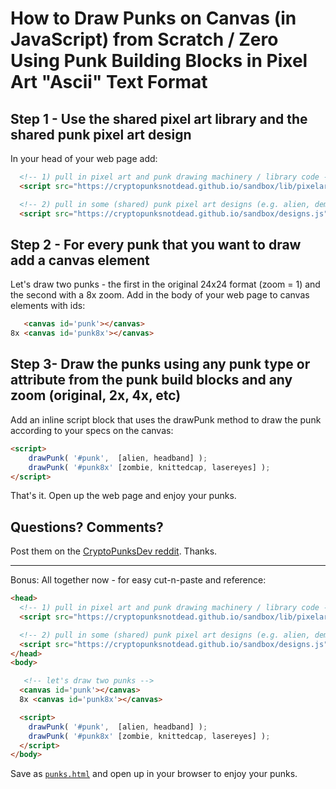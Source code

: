 # How to Draw Punks on Canvas (in JavaScript) from Scratch / Zero Using Punk Building Blocks in Pixel Art "Ascii" Text Format


## Step 1 -  Use the shared pixel art library and the shared punk pixel art design

In your head of your web page add:

``` html
  <!-- 1) pull in pixel art and punk drawing machinery / library code -->
  <script src="https://cryptopunksnotdead.github.io/sandbox/lib/pixelart.js"></script>

  <!-- 2) pull in some (shared) punk pixel art designs (e.g. alien, demon, etc.) -->
  <script src="https://cryptopunksnotdead.github.io/sandbox/designs.js"></script>
```

## Step 2 - For every punk that you want to draw add a canvas element

Let's draw two punks - the first in the original 24x24 format (zoom = 1) and the second with a 8x zoom. Add in the body of your web page
to canvas elements with ids:

``` html
   <canvas id='punk'></canvas>
8x <canvas id='punk8x'></canvas>
```

## Step 3- Draw the punks using any punk type or attribute from the punk build blocks and any zoom (original, 2x, 4x, etc) 

Add an inline script block that uses the drawPunk method to draw the punk according to your specs on the canvas:

``` html
<script>
    drawPunk( '#punk',  [alien, headband] );
    drawPunk( '#punk8x' [zombie, knittedcap, lasereyes] );
</script>
``` 

That's it.    Open up the web page and enjoy your punks.



## Questions? Comments?

Post them on the [CryptoPunksDev reddit](https://old.reddit.com/r/CryptoPunksDev). Thanks.






---

Bonus:  All together now - for easy cut-n-paste and reference:

``` html
<head>
  <!-- 1) pull in pixel art and punk drawing machinery / library code -->
  <script src="https://cryptopunksnotdead.github.io/sandbox/lib/pixelart.js"></script>

  <!-- 2) pull in some (shared) punk pixel art designs (e.g. alien, demon, etc.) -->
  <script src="https://cryptopunksnotdead.github.io/sandbox/designs.js"></script>
</head>
<body>

   <!-- let's draw two punks -->
  <canvas id='punk'></canvas>
  8x <canvas id='punk8x'></canvas>

  <script>
    drawPunk( '#punk',  [alien, headband] );
    drawPunk( '#punk8x' [zombie, knittedcap, lasereyes] );
  </script>
</body>
```

Save as [`punks.html`](punks.html) and open up in your browser to enjoy your punks.

